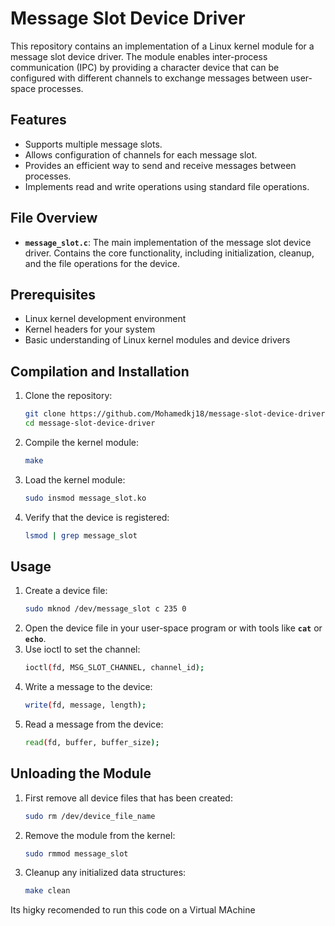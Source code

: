 
# Message Slot Device Driver

This repository contains an implementation of a Linux kernel module for a message slot device driver. The module enables inter-process communication (IPC) by providing a character device that can be configured with different channels to exchange messages between user-space processes.

## Features
- Supports multiple message slots. 
- Allows configuration of channels for each message slot.
- Provides an efficient way to send and receive messages between processes.
- Implements read and write operations using standard file operations.

## File Overview
- **`message_slot.c`**: The main implementation of the message slot device driver. Contains the core functionality, including initialization, cleanup, and the file operations for the device.

## Prerequisites
- Linux kernel development environment
- Kernel headers for your system
- Basic understanding of Linux kernel modules and device drivers

## Compilation and Installation
1. Clone the repository:
   ```bash
   git clone https://github.com/Mohamedkj18/message-slot-device-driver.git
   cd message-slot-device-driver
2. Compile the kernel module:
   ```bash
   make
3. Load the kernel module:
   ```bash
   sudo insmod message_slot.ko
4. Verify that the device is registered:
   ```bash
   lsmod | grep message_slot
## Usage
1. Create a device file:
   ```bash
   sudo mknod /dev/message_slot c 235 0
2. Open the device file in your user-space program or with tools like **`cat`** or **`echo`**.
3. Use ioctl to set the channel:
   ```bash
   ioctl(fd, MSG_SLOT_CHANNEL, channel_id);
4. Write a message to the device:
   ```bash
   write(fd, message, length);
5. Read a message from the device:
   ```bash
   read(fd, buffer, buffer_size);
## Unloading the Module
1. First remove all device files that has been created:
   ```bash
   sudo rm /dev/device_file_name
2. Remove the module from the kernel:
   ```bash
   sudo rmmod message_slot
3. Cleanup any initialized data structures:
   ```bash
   make clean

Its higky recomended to run this code on a Virtual MAchine
